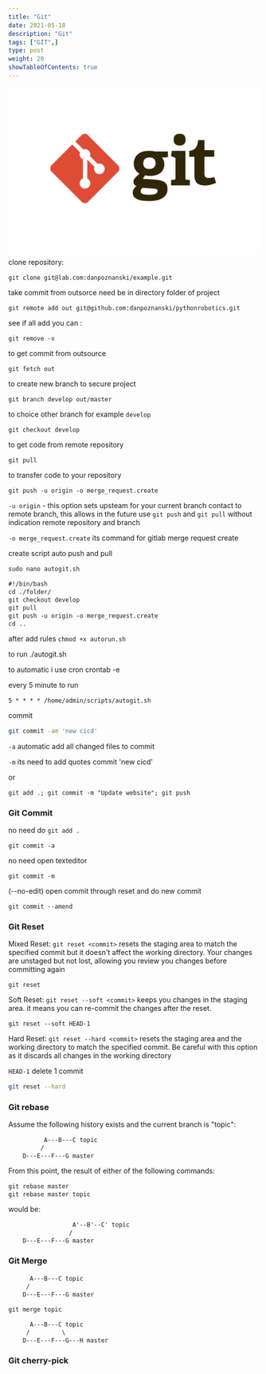 ```yaml
---
title: "Git"
date: 2021-05-18
description: "Git"
tags: ["GIT",]
type: post
weight: 20
showTableOfContents: true
---
```



![git1](images/git1.svg)










clone repository:
```
git clone git@lab.com:danpoznanski/example.git
```



take commit from outsorce need be in directory folder of project
```
git remote add out git@github.com:danpoznanski/pythonrobotics.git
```

see if all add you can :
```
git remove -v 
```

to get commit from outsource
```
git fetch out
```
to create new branch to secure project 
```
git branch develop out/master
```
to choice other branch for example `develop` 
```
git checkout develop
```

to get code from remote repository
```
git pull 
```

to transfer code to your repository
```
git push -u origin -o merge_request.create
```

`-u origin` - this option sets upsteam for your current branch contact to remote branch, this allows in the future use `git push` and `git pull` without indication remote repository and branch

`-o merge_request.create` its command for gitlab merge request create 




create script auto push and pull 
```
sudo nano autogit.sh
```
```
#!/bin/bash
cd ./folder/
git checkout develop
git pull 
git push -u origin -o merge_request.create
cd .. 
```
after add rules `chmod +x autorun.sh`

to run ./autogit.sh

to automatic i use cron 
crontab -e

every 5 minute to run
```
5 * * * * /home/admin/scripts/autogit.sh
```

commit 
```bash
git commit -am 'new cicd'
```
`-a` automatic add all changed files to commit 

`-m` its need to add quotes commit 'new cicd'

or

```
git add .; git commit -m "Update website"; git push
```


### Git Commit


no need do `git add .` 
```
git commit -a 
```
no need open texteditor
```
git commit -m
```
(--no-edit) open commit through reset and do new commit
```
git commit --amend  
```

### Git Reset

Mixed Reset: `git reset <commit>` resets the staging area to match the specified commit but it doesn't affect the working directory. Your changes are unstaged but not lost, allowing you review you changes before committing again
```
git reset
```

Soft Reset: `git reset --soft <commit>` keeps  you changes in the staging area. it means you can re-commit the changes after the reset. 
```
git reset --soft HEAD-1
````
Hard Reset: `git reset --hard <commit>` resets the staging area and the working directory to match the specified commit. Be careful with this option as it discards all changes in the working directory 

`HEAD-1` delete 1 commit

```bash
git reset --hard  
```

### Git rebase 

Assume the following history exists and the current branch is "topic":
```
          A---B---C topic
         /
    D---E---F---G master
```
From this point, the result of either of the following commands:
```
git rebase master
git rebase master topic
```
would be:
```
                  A'--B'--C' topic
                 /
    D---E---F---G master
```

### Git Merge 


```
	  A---B---C topic
	 /
    D---E---F---G master
```
```
git merge topic
```
```
	  A---B---C topic
	 /         \
    D---E---F---G---H master
```




### Git cherry-pick 


